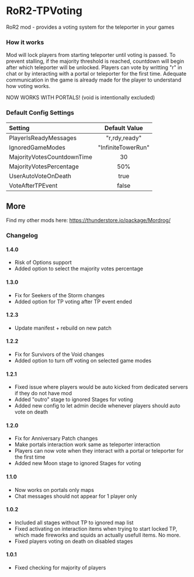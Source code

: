 # RoR2-TPVoting
RoR2 mod - provides a voting system for the teleporter in your games

### How it works
Mod will lock players from starting teleporter until voting is passed. To prevent stalling, if the majority threshold is reached, countdown will begin after which teleporter will be unlocked. Players can vote by writting "r" in chat or by interacting with a portal or teleporter for the first time.  Adequate communication in the game is already made for the player to understand how voting works.

NOW WORKS WITH PORTALS! (void is intentionally excluded)

### Default Config Settings
| Setting                       | Default Value       |
| :---------------------------- | :-----------------: |
| PlayerIsReadyMessages         |       "r,rdy,ready" |
| IgnoredGameModes              |  "InfiniteTowerRun" |
| MajorityVotesCountdownTime    |                  30 |
| MajorityVotesPercentage       |                 50% |
| UserAutoVoteOnDeath           |                true |
| VoteAfterTPEvent              |               false |

## More

Find my other mods here: https://thunderstore.io/package/Mordrog/

### Changelog
#### 1.4.0
- Risk of Options support
- Added option to select the majority votes percentage

#### 1.3.0
- Fix for Seekers of the Storm changes
- Added option for TP voting after TP event ended

#### 1.2.3
- Update manifest + rebuild on new patch

#### 1.2.2
- Fix for Survivors of the Void changes
- Added option to turn off voting on selected game modes

#### 1.2.1
- Fixed issue where players would be auto kicked from dedicated servers if they do not have mod
- Added "outro" stage to ignored Stages for voting
- Added new config to let admin decide whenever players should auto vote on death

#### 1.2.0
- Fix for Anniversary Patch changes
- Make portals interaction work same as teleporter interaction
- Players can now vote when they interact with a portal or teleporter for the first time
- Added new Moon stage to ignored Stages for voting

#### 1.1.0
- Now works on portals only maps
- Chat messages should not appear for 1 player only

#### 1.0.2
- Included all stages without TP to ignored map list
- Fixed activating on interaction items when trying to start locked TP, which made fireworks and squids an actually usefull items. No more.
- Fixed players voting on death on disabled stages

#### 1.0.1
- Fixed checking for majority of players